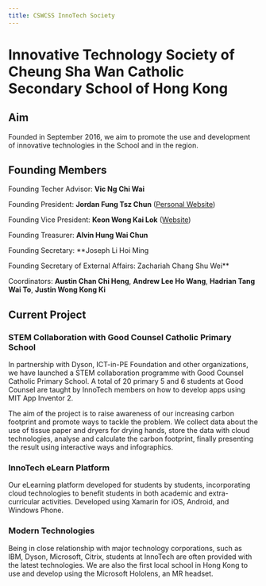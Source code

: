 ```yaml
---
title: CSWCSS InnoTech Society
---
```


# Innovative Technology Society of Cheung Sha Wan Catholic Secondary School of Hong Kong

## Aim

Founded in September 2016, we aim to promote the use and development of innovative technologies in the School and in the region.

## Founding Members

Founding Techer Advisor: **Vic Ng Chi Wai**

Founding President: **Jordan Fung Tsz Chun** ([Personal Website](http://www.jordanfung.com))

Founding Vice President: **Keon Wong Kai Lok** ([Website](http://designheaven8.wixsite.com/lego-mania-official))

Founding Treasurer: **Alvin Hung Wai Chun**

Founding Secretary: **Joseph Li Hoi Ming

Founding Secretary of External Affairs: Zachariah Chang Shu Wei**

Coordinators: **Austin Chan Chi Heng**, **Andrew Lee Ho Wang**, **Hadrian Tang Wai To**, **Justin Wong Kong Ki**

## Current Project

### STEM Collaboration with Good Counsel Catholic Primary School

In partnership with Dyson, ICT-in-PE Foundation and other organizations, we have launched a STEM collaboration programme with Good Counsel Catholic Primary School. A total of 20 primary 5 and 6 students at Good Counsel are taught by InnoTech members on how to develop apps using MIT App Inventor 2. 

The aim of the project is to raise awareness of our increasing carbon footprint and promote ways to tackle the problem. We collect data about the use of tissue paper and dryers for drying hands, store the data with cloud technologies, analyse and calculate the carbon footprint, finally presenting the result using interactive ways and infographics.

### InnoTech eLearn Platform

Our eLearning platform developed for students by students, incorporating cloud technologies to benefit students in both academic and extra-curricular activities. Developed using Xamarin for iOS, Android, and Windows Phone.

### Modern Technologies

Being in close relationship with major technology corporations, such as IBM, Dyson, Microsoft, Citrix, students at InnoTech are often provided with the latest technologies. We are also the first local school in Hong Kong to use and develop using the Microsoft Hololens, an MR headset. 
